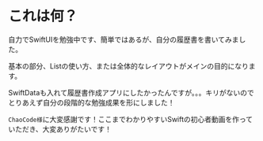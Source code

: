 # これは何？

自力でSwiftUIを勉強中です、簡単ではあるが、自分の履歴書を書いてみました。

基本の部分、Listの使い方、または全体的なレイアウトがメインの目的になります。

SwiftDataも入れて履歴書作成アプリにしたかったんですが。。。キリがないのでとりあえず自分の段階的な勉強成果を形にしました！


`ChaoCode様`に大変感謝です！ここまでわかりやすいSwiftの初心者動画を作っていただき、大変ありがたいです！
